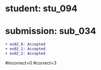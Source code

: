# student: stu_094
# submission: sub_034

```diff
+ ex02_0: Accepted
+ ex02_1: Accepted
+ ex02_2: Accepted
```
#incorrect=0
#correct=3
